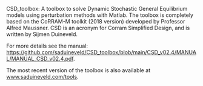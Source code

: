 CSD_toolbox: A toolbox to solve Dynamic Stochastic General Equilibrium models using perturbation methods with Matlab. The toolbox is completely based on the CoRRAM-M toolkit (2018 version) developed by Professor Alfred Maussner. CSD is an acronym for Corram Simplified Design, and is written by Sijmen Duineveld.

For more details see the manual: https://github.com/saduineveld/CSD_toolbox/blob/main/CSD_v02.4/MANUAL/MANUAL_CSD_v02.4.pdf.

The most recent version of the toolbox is also available at www.saduineveld.com/tools.
